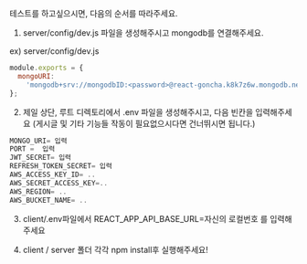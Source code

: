 테스트를 하고싶으시면, 다음의 순서를 따라주세요.

1. server/config/dev.js 파일을 생성해주시고 mongodb를 연결해주세요.

ex) server/config/dev.js

```js
module.exports = {
  mongoURI:
    'mongodb+srv://mongodbID:<password>@react-goncha.k8k7z6w.mongodb.net/',
};
```

2. 제일 상단, 루트 디렉토리에서 .env 파일을 생성해주시고,
   다음 빈칸을 입력해주세요
   (게시글 및 기타 기능들 작동이 필요없으시다면 건너뛰시면 됩니다.)

```js
MONGO_URI= 입력
PORT =  입력
JWT_SECRET= 입력
REFRESH_TOKEN_SECRET= 입력
AWS_ACCESS_KEY_ID= ..
AWS_SECRET_ACCESS_KEY=..
AWS_REGION= ..
AWS_BUCKET_NAME= ..
```

3. client/.env파일에서 REACT_APP_API_BASE_URL=자신의 로컬번호 를 입력해주세요

4. client / server 폴더 각각 npm install후 실행해주세요!
